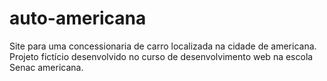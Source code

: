 # auto-americana
Site para uma concessionaria de carro localizada na cidade de americana. Projeto fictício desenvolvido no curso de desenvolvimento web na escola Senac americana.

